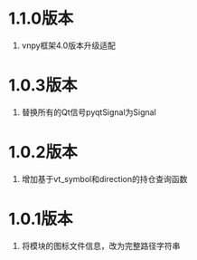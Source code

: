 # 1.1.0版本

1. vnpy框架4.0版本升级适配

# 1.0.3版本

1. 替换所有的Qt信号pyqtSignal为Signal

# 1.0.2版本

1. 增加基于vt_symbol和direction的持仓查询函数

# 1.0.1版本

1. 将模块的图标文件信息，改为完整路径字符串

